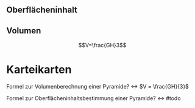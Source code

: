 ## Oberflächeninhalt


## Volumen

$$V=\frac{GH}3$$
# Karteikarten
Formel zur Volumenberechnung einer Pyramide? <-> $V = \frac{GH}{3}$

<!--SR:!2024-07-03,4,270-->
Formel zur Oberflächeninhaltsbestimmung einer Pyramide? <-> #todo
